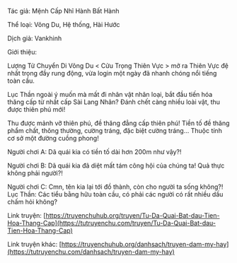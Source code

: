 Tác giả: Mệnh Cấp Nhĩ Hành Bất Hành

Thể loại: Võng Du, Hệ thống, Hài Hước

Dịch giả: Vankhinh

Giới thiệu:

Lượng Tử Chuyển Di Võng Du < Cửu Trọng Thiên Vực > mở ra Thiên Vực đệ nhất trọng đầy rung động, vừa login một ngày đã nhanh chóng nổi tiếng toàn cầu.

Lục Thần ngoài ý muốn mà mất đi nhân vật nhân loại, bắt đầu tiến hóa thăng cấp từ nhất cấp Sài Lang Nhân? Đánh chết càng nhiều loài vật, thu được thiên phú mới!

Thu được mảnh vỡ thiên phú, đề thăng đẳng cấp thiên phú! Tiền tố đề thăng phẩm chất, thông thường, cường tráng, đặc biệt cường tráng... Thuộc tính cơ sở một đường cuồng phong!

Người chơi A: Dã quái kia có tiền tố dài hơn 200m như vậy?!

Người chơi B: Dã quái kia đã diệt mất tám công hội của chúng ta! Quả thực không phải người?!

Người chơi C: Cmn, tên kia lại tới đồ thành, còn cho người ta sống không?! Lục Thần: Các tiểu bằng hữu toàn cầu, có phải các người có rất nhiều dấu chấm hỏi không?

Link truyện:
[https://truyenchuhub.org/truyen/Tu-Da-Quai-Bat-dau-Tien-Hoa-Thang-Cap](https://tutruyenchu.com/truyen/Tu-Da-Quai-Bat-dau-Tien-Hoa-Thang-Cap)

Link truyện khác:
[https://truyenchuhub.org/danhsach/truyen-dam-my-hay](https://tutruyenchu.com/danhsach/truyen-dam-my-hay)


